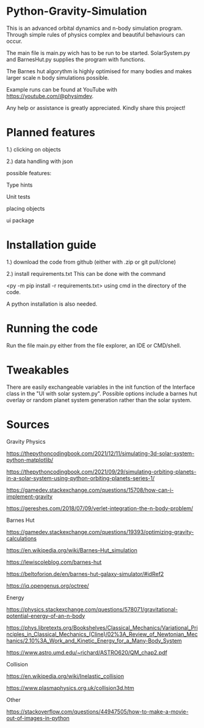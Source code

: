 # Python-Gravity-Simulation

This is an advanced orbital dynamics and n-body simulation program.
Through simple rules of physics complex and beautiful behaviours can occur.

The main file is main.py wich has to be run  to be started.
SolarSystem.py and BarnesHut.py supplies the program with functions.

The Barnes hut algorythm is highly optimised for many bodies and 
makes larger scale n body simulations possible.

Example runs can be found at YouTube with https://youtube.com/@physimdev.

Any help or assistance is greatly appreciated.
Kindly share this project!

# Planned features

1.) clicking on objects

2.) data handling with json



possible features:

Type hints

Unit tests

placing objects

ui package 

# Installation guide
1.) download the code from github (either with .zip or git pull/clone)

2.) install requirements.txt
This can be done with the command 

<py -m pip install -r requirements.txt> 
  using cmd in the directory of the code.

A python installation is also needed.

# Running the code
Run the file main.py either from the file explorer, an IDE or CMD/shell.

# Tweakables
There are easily exchangeable variables in the init function of the Interface class in the "UI with solar system.py". 
Possible options include a barnes hut overlay or random planet system generation rather than the solar system.

# Sources



Gravity Physics

https://thepythoncodingbook.com/2021/12/11/simulating-3d-solar-system-python-matplotlib/

https://thepythoncodingbook.com/2021/09/29/simulating-orbiting-planets-in-a-solar-system-using-python-orbiting-planets-series-1/

https://gamedev.stackexchange.com/questions/15708/how-can-i-implement-gravity

https://gereshes.com/2018/07/09/verlet-integration-the-n-body-problem/




Barnes Hut

https://gamedev.stackexchange.com/questions/19393/optimizing-gravity-calculations

https://en.wikipedia.org/wiki/Barnes–Hut_simulation

https://lewiscoleblog.com/barnes-hut

https://beltoforion.de/en/barnes-hut-galaxy-simulator/#idRef2

https://iq.opengenus.org/octree/



Energy


https://physics.stackexchange.com/questions/578071/gravitational-potential-energy-of-an-n-body

https://phys.libretexts.org/Bookshelves/Classical_Mechanics/Variational_Principles_in_Classical_Mechanics_(Cline)/02%3A_Review_of_Newtonian_Mechanics/2.10%3A_Work_and_Kinetic_Energy_for_a_Many-Body_System

https://www.astro.umd.edu/~richard/ASTRO620/QM_chap2.pdf


Collision

https://en.wikipedia.org/wiki/Inelastic_collision

https://www.plasmaphysics.org.uk/collision3d.htm



Other

https://stackoverflow.com/questions/44947505/how-to-make-a-movie-out-of-images-in-python



